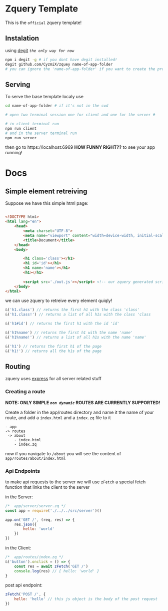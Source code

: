 # Zquery Template
This is the `official` zquery template!

## Instalation
using [degit](https://www.npmjs.com/package/degit) *`the only way for now`*
```bash
npm i degit -g # if you dont have degit installed!
degit github.com/CyzmiX/zquey name-of-app-folder 
# you can ignore the 'name-of-app-folder' if you want to create the project on the cwd
```

## Serving
To serve the base template localy use
```bash
cd name-of-app-folder # if it's not in the cwd

# open two terminal session one for client and one for the server #

# in client terminal run
npm run client
# and in the server terminal run
npm run server 
```
then go to https://localhost:6969 **HOW FUNNY RIGHT??** to see your app running!

# Docs
## Simple element retreiving 
Suppose we have this simple html page:
```html

<!DOCTYPE html>
<html lang="en">
    <head>
        <meta charset="UTF-8">
        <meta name="viewport" content="width=device-width, initial-scale=1.0">
        <title>Document</title>
    </head>
    <body>

        <h1 class='class'></h1>
        <h1 id='id'></h1>
        <h1 name='name'></h1>
        <h1></h1>
        
        <script src='./out.js'></script> <!-- our zquery generated script -->
    </body>
</html>
```
we can use zquery to retreive every element quiqly!
```js
&('h1.class') // returns the first h1 with the class 'class'
&('h1.class!') // returns a list of all h1s with the class 'class

&('h1#id') // returns the first h1 with the id 'id'

&('h1%name') // returns the first h1 with the name 'name'
&('h1%name!') // returns a list of all h1s with the name 'name'

&('h1') // returns the first h1 of the page
&('h1!') // returns all the h1s of the page 
```
## Routing
zquery uses [express](https://www.npmjs.com/package/express) for all server related stuff
### Creating a route
**NOTE: ONLY SIMPLE *`non dynamic`* ROUTES ARE CURRENTLY SUPPORTED!**

Create a folder in the app/routes directory and name it the name of your route, and add a `index.html` and a `index.zq` file to it 
```
- app
-> routes
 -> about
    - index.html
    - index.zq

```
now if you navigate to `/about` you will see the content of `app/routes/about/index.html`
### Api Endpoints
to make api requests to the server we will use `zFetch` a special fetch function that links the client to the server

in the Server:
```js
/*  app/server/server.zq */
const app = require('./../../src/server')()

app.on('GET /', (req, res) => {
    res.json({
        hello: 'world'
    })
})

``` 
in the Client:
```js
/*  app/routes/index.zq */
&('button').onclick = () => {
    const res = await zFetch('GET /') 
    console.log(res) // { hello: 'world' }
}
``` 
post api endpoint: 
```js
zFetch('POST /', {
    hello: 'hello' // this js object is the body of the post request
})
```